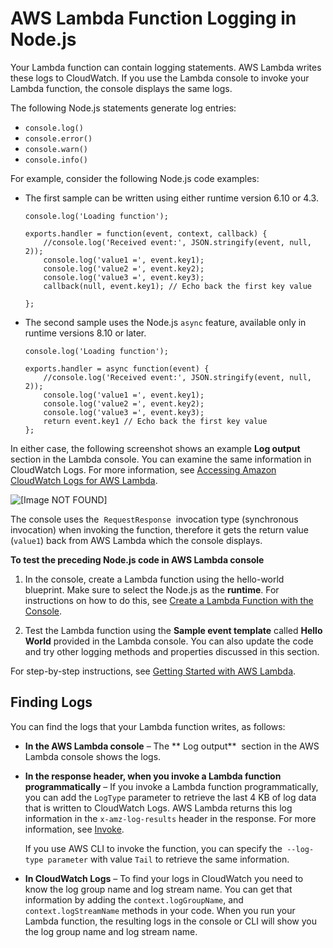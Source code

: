 # AWS Lambda Function Logging in Node\.js<a name="nodejs-prog-model-logging"></a>

 Your Lambda function can contain logging statements\. AWS Lambda writes these logs to CloudWatch\. If you use the Lambda console to invoke your Lambda function, the console displays the same logs\.

 The following Node\.js statements generate log entries: 
+ `console.log()`
+ `console.error()`
+ `console.warn()`
+ `console.info()`

 For example, consider the following Node\.js code examples: 
+ The first sample can be written using either runtime version 6\.10 or 4\.3\. 

  ```
  console.log('Loading function');
  
  exports.handler = function(event, context, callback) {
      //console.log('Received event:', JSON.stringify(event, null, 2));
      console.log('value1 =', event.key1);
      console.log('value2 =', event.key2);
      console.log('value3 =', event.key3);
      callback(null, event.key1); // Echo back the first key value
      
  };
  ```
+ The second sample uses the Node\.js `async` feature, available only in runtime versions 8\.10 or later\.

  ```
  console.log('Loading function');
  
  exports.handler = async function(event) {
      //console.log('Received event:', JSON.stringify(event, null, 2));
      console.log('value1 =', event.key1);
      console.log('value2 =', event.key2);
      console.log('value3 =', event.key3);
      return event.key1 // Echo back the first key value   
  };
  ```

In either case, the following screenshot shows an example **Log output** section in the Lambda console\. You can examine the same information in CloudWatch Logs\. For more information, see [Accessing Amazon CloudWatch Logs for AWS Lambda](monitoring-functions-logs.md)\. 

![\[Image NOT FOUND\]](http://docs.aws.amazon.com/lambda/latest/dg/images/logging-nodejs-console-output.png)

 The console uses the  `RequestResponse`  invocation type \(synchronous invocation\) when invoking the function, therefore it gets the return value \(`value1`\) back from AWS Lambda which the console displays\. 

**To test the preceding Node\.js code in AWS Lambda console**

1. In the console, create a Lambda function using the hello\-world blueprint\. Make sure to select the Node\.js as the **runtime**\. For instructions on how to do this, see [Create a Lambda Function with the Console](getting-started-create-function.md)\.

1. Test the Lambda function using the **Sample event template** called **Hello World** provided in the Lambda console\. You can also update the code and try other logging methods and properties discussed in this section\.

For step\-by\-step instructions, see [Getting Started with AWS Lambda](getting-started.md)\.

## Finding Logs<a name="nodejs-prog-model-logging-finding-logs"></a>

You can find the logs that your Lambda function writes, as follows:
+ **In the AWS Lambda console** – The ** Log output**  section in the AWS Lambda console shows the logs\. 
+ **In the response header, when you invoke a Lambda function programmatically** – If you invoke a Lambda function programmatically, you can add the `LogType` parameter to retrieve the last 4 KB of log data that is written to CloudWatch Logs\. AWS Lambda returns this log information in the `x-amz-log-results` header in the response\. For more information, see [Invoke](https://docs.aws.amazon.com/lambda/latest/dg/API_Invoke.html)\.

  If you use AWS CLI to invoke the function, you can specify the` --log-type parameter` with value `Tail` to retrieve the same information\.
+ **In CloudWatch Logs** – To find your logs in CloudWatch you need to know the log group name and log stream name\. You can get that information by adding the `context.logGroupName`, and `context.logStreamName` methods in your code\. When you run your Lambda function, the resulting logs in the console or CLI will show you the log group name and log stream name\. 